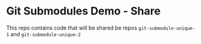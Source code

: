# Git Submodules Demo - Share

This repo contains code that will be shared be repos `git-submodule-unique-1` and `git-submodule-unique-2`